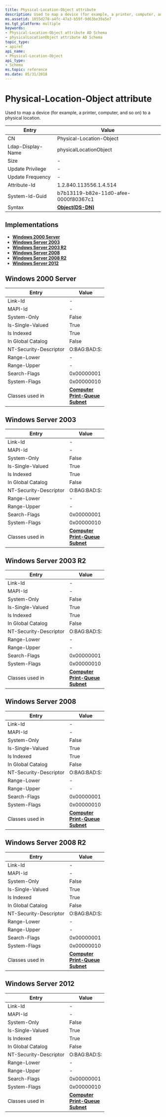```yaml
---
title: Physical-Location-Object attribute
description: Used to map a device (for example, a printer, computer, and so on) to a physical location.
ms.assetid: 1055d278-a4fc-47a3-b59f-9d63be39a5e7
ms.tgt_platform: multiple
keywords:
- Physical-Location-Object attribute AD Schema
- physicalLocationObject attribute AD Schema
topic_type:
- apiref
api_name:
- Physical-Location-Object
api_type:
- Schema
ms.topic: reference
ms.date: 05/31/2018
---
```


# Physical-Location-Object attribute

Used to map a device (for example, a printer, computer, and so on) to a physical location.



| Entry | Value |
|-------------------|-----------------------------------------|
| CN                | Physical-Location-Object                |
| Ldap-Display-Name | physicalLocationObject                  |
| Size              | \-                                      |
| Update Privilege  | \-                                      |
| Update Frequency  | \-                                      |
| Attribute-Id      | 1.2.840.113556.1.4.514                  |
| System-Id-Guid    | b7b13119-b82e-11d0-afee-0000f80367c1    |
| Syntax            | [**Object(DS-DN)**](s-object-ds-dn.md) |



## Implementations

-   [**Windows 2000 Server**](#windows-2000-server)
-   [**Windows Server 2003**](#windows-server-2003)
-   [**Windows Server 2003 R2**](#windows-server-2003-r2)
-   [**Windows Server 2008**](#windows-server-2008)
-   [**Windows Server 2008 R2**](#windows-server-2008-r2)
-   [**Windows Server 2012**](#windows-server-2012)

## Windows 2000 Server



| Entry | Value |
|------------------------|--------------------------------------------------------------------------------------------------------------------------------|
| Link-Id                | \-                                                                                                                             |
| MAPI-Id                | \-                                                                                                                             |
| System-Only            | False                                                                                                                          |
| Is-Single-Valued       | True                                                                                                                           |
| Is Indexed             | True                                                                                                                           |
| In Global Catalog      | False                                                                                                                          |
| NT-Security-Descriptor | O:BAG:BAD:S:                                                                                                                   |
| Range-Lower            | \-                                                                                                                             |
| Range-Upper            | \-                                                                                                                             |
| Search-Flags           | 0x00000001                                                                                                                     |
| System-Flags           | 0x00000010                                                                                                                     |
| Classes used in        | [**Computer**](c-computer.md)<br/> [**Print-Queue**](c-printqueue.md)<br/> [**Subnet**](c-subnet.md)<br/> |



## Windows Server 2003



| Entry | Value |
|------------------------|--------------------------------------------------------------------------------------------------------------------------------|
| Link-Id                | \-                                                                                                                             |
| MAPI-Id                | \-                                                                                                                             |
| System-Only            | False                                                                                                                          |
| Is-Single-Valued       | True                                                                                                                           |
| Is Indexed             | True                                                                                                                           |
| In Global Catalog      | False                                                                                                                          |
| NT-Security-Descriptor | O:BAG:BAD:S:                                                                                                                   |
| Range-Lower            | \-                                                                                                                             |
| Range-Upper            | \-                                                                                                                             |
| Search-Flags           | 0x00000001                                                                                                                     |
| System-Flags           | 0x00000010                                                                                                                     |
| Classes used in        | [**Computer**](c-computer.md)<br/> [**Print-Queue**](c-printqueue.md)<br/> [**Subnet**](c-subnet.md)<br/> |



## Windows Server 2003 R2



| Entry | Value |
|------------------------|--------------------------------------------------------------------------------------------------------------------------------|
| Link-Id                | \-                                                                                                                             |
| MAPI-Id                | \-                                                                                                                             |
| System-Only            | False                                                                                                                          |
| Is-Single-Valued       | True                                                                                                                           |
| Is Indexed             | True                                                                                                                           |
| In Global Catalog      | False                                                                                                                          |
| NT-Security-Descriptor | O:BAG:BAD:S:                                                                                                                   |
| Range-Lower            | \-                                                                                                                             |
| Range-Upper            | \-                                                                                                                             |
| Search-Flags           | 0x00000001                                                                                                                     |
| System-Flags           | 0x00000010                                                                                                                     |
| Classes used in        | [**Computer**](c-computer.md)<br/> [**Print-Queue**](c-printqueue.md)<br/> [**Subnet**](c-subnet.md)<br/> |



## Windows Server 2008



| Entry | Value |
|------------------------|--------------------------------------------------------------------------------------------------------------------------------|
| Link-Id                | \-                                                                                                                             |
| MAPI-Id                | \-                                                                                                                             |
| System-Only            | False                                                                                                                          |
| Is-Single-Valued       | True                                                                                                                           |
| Is Indexed             | True                                                                                                                           |
| In Global Catalog      | False                                                                                                                          |
| NT-Security-Descriptor | O:BAG:BAD:S:                                                                                                                   |
| Range-Lower            | \-                                                                                                                             |
| Range-Upper            | \-                                                                                                                             |
| Search-Flags           | 0x00000001                                                                                                                     |
| System-Flags           | 0x00000010                                                                                                                     |
| Classes used in        | [**Computer**](c-computer.md)<br/> [**Print-Queue**](c-printqueue.md)<br/> [**Subnet**](c-subnet.md)<br/> |



## Windows Server 2008 R2



| Entry | Value |
|------------------------|--------------------------------------------------------------------------------------------------------------------------------|
| Link-Id                | \-                                                                                                                             |
| MAPI-Id                | \-                                                                                                                             |
| System-Only            | False                                                                                                                          |
| Is-Single-Valued       | True                                                                                                                           |
| Is Indexed             | True                                                                                                                           |
| In Global Catalog      | False                                                                                                                          |
| NT-Security-Descriptor | O:BAG:BAD:S:                                                                                                                   |
| Range-Lower            | \-                                                                                                                             |
| Range-Upper            | \-                                                                                                                             |
| Search-Flags           | 0x00000001                                                                                                                     |
| System-Flags           | 0x00000010                                                                                                                     |
| Classes used in        | [**Computer**](c-computer.md)<br/> [**Print-Queue**](c-printqueue.md)<br/> [**Subnet**](c-subnet.md)<br/> |



## Windows Server 2012



| Entry | Value |
|------------------------|--------------------------------------------------------------------------------------------------------------------------------|
| Link-Id                | \-                                                                                                                             |
| MAPI-Id                | \-                                                                                                                             |
| System-Only            | False                                                                                                                          |
| Is-Single-Valued       | True                                                                                                                           |
| Is Indexed             | True                                                                                                                           |
| In Global Catalog      | False                                                                                                                          |
| NT-Security-Descriptor | O:BAG:BAD:S:                                                                                                                   |
| Range-Lower            | \-                                                                                                                             |
| Range-Upper            | \-                                                                                                                             |
| Search-Flags           | 0x00000001                                                                                                                     |
| System-Flags           | 0x00000010                                                                                                                     |
| Classes used in        | [**Computer**](c-computer.md)<br/> [**Print-Queue**](c-printqueue.md)<br/> [**Subnet**](c-subnet.md)<br/> |



 

 





